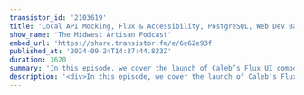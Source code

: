 ```yaml
---
transistor_id: '2103619'
title: 'Local API Mocking, Flux & Accessibility, PostgreSQL, Web Dev Battles'
show_name: 'The Midwest Artisan Podcast'
embed_url: 'https://share.transistor.fm/e/6e62e93f'
published_at: '2024-09-24T14:37:44.823Z'
duration: 3620
summary: 'In this episode, we cover the launch of Caleb’s Flux UI component library, and dive into the benefits of mocking APIs locally for faster development. We also highlight Aaron Francis’ new Postgres course, and wrap things up with the web dev battle YouTube channel and how a foodie app we built, QuizKnows, played a role in landing our first jobs.Show links:Flux UI Launch Stream: https://www.youtube.com/watch?v=IEMWcWQWJC0Flux UI: https://fluxui.dev/QuizKnows: https://github.com/ahinkle/quizknowsWeb Dev Battle (Foodie Battle): https://www.youtube.com/watch?v=8Oxy6WV7zagBlazing Wing Challenge: https://www.buffalowildwings.com/blazin-challenge/'
description: '<div>In this episode, we cover the launch of Caleb’s Flux UI component library, and dive into the benefits of mocking APIs locally for faster development. We also highlight Aaron Francis’ new Postgres course, and wrap things up with the web dev battle YouTube channel and how a foodie app we built, QuizKnows, played a role in landing our first jobs.<br><br>Show links:<br>Flux UI Launch Stream: https://www.youtube.com/watch?v=IEMWcWQWJC0<br>Flux UI: https://fluxui.dev/<br>QuizKnows: https://github.com/ahinkle/quizknows<br>Web Dev Battle (Foodie Battle): https://www.youtube.com/watch?v=8Oxy6WV7zag<br>Blazing Wing Challenge: https://www.buffalowildwings.com/blazin-challenge/</div>'
---
```


